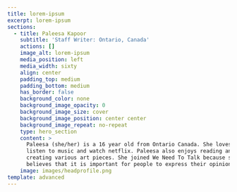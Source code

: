 ```yaml
---
title: lorem-ipsum
excerpt: lorem-ipsum
sections:
  - title: Paleesa Kapoor
    subtitle: 'Staff Writer: Ontario, Canada'
    actions: []
    image_alt: lorem-ipsum
    media_position: left
    media_width: sixty
    align: center
    padding_top: medium
    padding_bottom: medium
    has_border: false
    background_color: none
    background_image_opacity: 0
    background_image_size: cover
    background_image_position: center center
    background_image_repeat: no-repeat
    type: hero_section
    content: >
      Paleesa (she/her) is a 16 year old from Ontario Canada. She loves to draw,
      listen to music and watch netflix. Paleesa also enjoys reading and
      creating various art pieces. She joined We Need To Talk because she
      believes that it is important for people to express their opinions.
    image: images/headprofile.png
template: advanced
---
```

